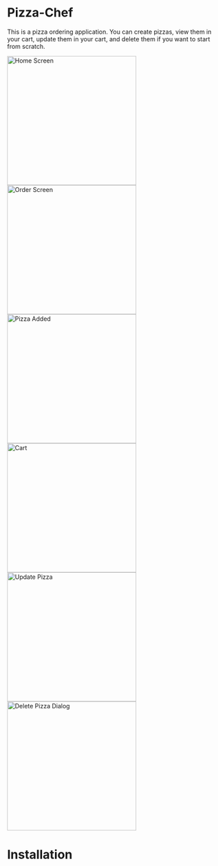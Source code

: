 # Pizza-Chef
This is a pizza ordering application. You can create pizzas, view them in your cart, update them in your cart, and delete them if you want to start from scratch.

<img src="assets/flutter_04.png" alt="Home Screen" width="300"/>
<img src="assets/flutter_03.png" alt="Order Screen" width="300"/>
<img src="assets/flutter_09.png" alt="Pizza Added" width="300"/>
<img src="assets/flutter_10.png" alt="Cart" width="300"/>
<img src="assets/flutter_11.png" alt="Update Pizza" width="300"/>
<img src="assets/flutter_12.png" alt="Delete Pizza Dialog" width="300"/>

# Installation

